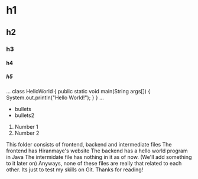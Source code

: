 # h1
## h2
### h3
#### h4
##### h5
...
class HelloWorld {
    public static void main(String args[]) {
        System.out.println("Hello World!"); 
    }
}
...
- bullets
- bullets2
1. Number 1
2. Number 2

This folder consists of frontend, backend and intermediate files
The frontend has Hiranmaye's website
The backend has a hello world program in Java 
The intermidate file has nothing in it as of now. (We'll add something to it later on)
Anyways, none of these files are really that related to each other. Its just to test my skills on Git. 
Thanks for reading!
